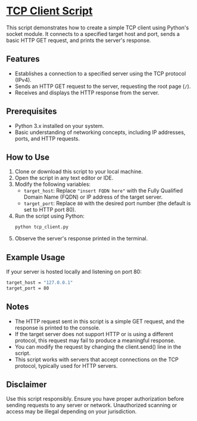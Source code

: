 # [TCP Client Script](https://github.com/MaLsR6053/Python-Projects/blob/main/Python%20TCP%20Client.py)

This script demonstrates how to create a simple TCP client using Python's socket module. It connects to a specified target host and port, sends a basic HTTP GET request, and prints the server's response.

## Features
- Establishes a connection to a specified server using the TCP protocol (IPv4).
- Sends an HTTP GET request to the server, requesting the root page (`/`).
- Receives and displays the HTTP response from the server.

## Prerequisites
- Python 3.x installed on your system.
- Basic understanding of networking concepts, including IP addresses, ports, and HTTP requests.

## How to Use
1. Clone or download this script to your local machine.
2. Open the script in any text editor or IDE.
3. Modify the following variables:
   - `target_host`: Replace `"insert FQDN here"` with the Fully Qualified Domain Name (FQDN) or IP address of the target server.
   - `target_port`: Replace `80` with the desired port number (the default is set to HTTP port 80).
4. Run the script using Python:
   ```bash
   python tcp_client.py
5. Observe the server's response printed in the terminal.

## Example Usage
  If your server is hosted locally and listening on port 80:
```bash
target_host = "127.0.0.1"
target_port = 80
```
## Notes
- The HTTP request sent in this script is a simple GET request, and the response is printed to the console.
- If the target server does not support HTTP or is using a different protocol, this request may fail to produce a meaningful response.
- You can modify the request by changing the client.send() line in the script.
- This script works with servers that accept connections on the TCP protocol, typically used for HTTP servers.

## Disclaimer
Use this script responsibly. Ensure you have proper authorization before sending requests to any server or network. Unauthorized scanning or access may be illegal depending on your jurisdiction.
